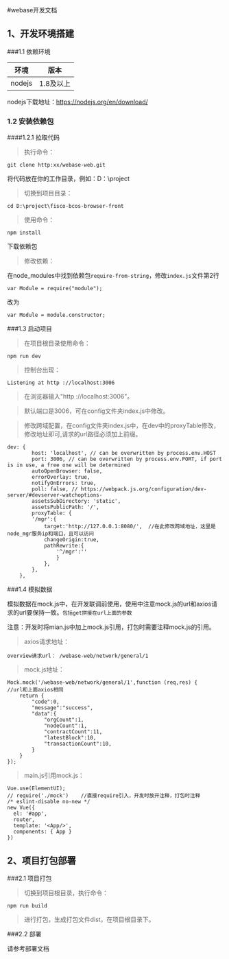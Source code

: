 #webase开发文档


## 1、开发环境搭建

###1.1 依赖环境

| 环境     | 版本              |
| ------   | ---------------  |
| nodejs   | 1.8及以上         |

nodejs下载地址：https://nodejs.org/en/download/

### 1.2 安装依赖包

####1.2.1 拉取代码

> 执行命令：

    git clone http:xx/webase-web.git

将代码放在你的工作目录，例如：D：\project

> 切换到项目目录：

    cd D:\project\fisco-bcos-browser-front

> 使用命令：

    npm install

下载依赖包

> 修改依赖：

   在node_modules中找到依赖包`require-from-string`，修改`index.js`文件第2行
   
   	var Module = require("module");

   改为
   
   	var Module = module.constructor;


###1.3 启动项目

> 在项目根目录使用命令：

    npm run dev

> 控制台出现：

    Listening at http ://localhost:3006

> 在浏览器输入"http ://localhost:3006"。

> 默认端口是3006，可在config文件夹index.js中修改。

> 修改跨域配置，在config文件夹index.js中，在dev中的proxyTable修改，修改地址即可,请求的url路径必须加上前缀。

    dev: {
            host: 'localhost', // can be overwritten by process.env.HOST
            port: 3006, // can be overwritten by process.env.PORT, if port is in use, a free one will be determined
            autoOpenBrowser: false,
            errorOverlay: true,
            notifyOnErrors: true,
            poll: false, // https://webpack.js.org/configuration/dev-server/#devserver-watchoptions-
            assetsSubDirectory: 'static',
            assetsPublicPath: '/',
            proxyTable: {
            '/mgr':{
                target:'http://127.0.0.1:8080/',  //在此修改跨域地址，这里是node_mgr服务ip和端口，且可以访问
                changeOrigin:true,
                pathRewrite:{
                    '^/mgr':''
                    }
                },
            },
        },


###1.4 模拟数据

模拟数据在mock.js中，在开发联调前使用，使用中注意mock.js的url和axios请求的url要保持一致。`包括get拼接在url上面的参数`

注意：开发时将mian.js中加上mock.js引用，打包时需要注释mock.js的引用。

> axios请求地址：

    overview请求url： /webase-web/network/general/1

> mock.js地址：

    Mock.mock('/webase-web/network/general/1',function (req,res) {     //url和上面axios相同
        return {
            "code":0,
            "message":"success",
            "data":{
                "orgCount":1,
                "nodeCount":1,
                "contractCount":11,
                "latestBlock":10,
                "transactionCount":10,
            }
        }
    });

> main.js引用mock.js：

    Vue.use(ElementUI);
    // require('./mock')    //直接require引入，开发时放开注释，打包时注释
    /* eslint-disable no-new */
    new Vue({
      el: '#app',
      router,
      template: '<App/>',
      components: { App }
    })


## 2、项目打包部署

###2.1 项目打包

> 切换到项目根目录，执行命令：

    npm run build

> 进行打包，生成打包文件dist，在项目根目录下。

###2.2 部署

请参考部署文档
